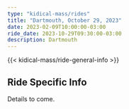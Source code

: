 ```yaml
---
type: "kidical-mass/rides"
title: "Dartmouth, October 29, 2023"
date: 2023-02-09T10:00:00-03:00
ride_date: 2023-10-29T09:30:00-03:00
description: Dartmouth
---
```


{{< kidical-mass/ride-general-info >}}

## Ride Specific Info

Details to come.
